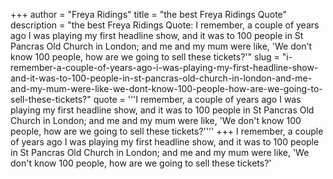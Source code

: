 +++
author = "Freya Ridings"
title = "the best Freya Ridings Quote"
description = "the best Freya Ridings Quote: I remember, a couple of years ago I was playing my first headline show, and it was to 100 people in St Pancras Old Church in London; and me and my mum were like, 'We don't know 100 people, how are we going to sell these tickets?'"
slug = "i-remember-a-couple-of-years-ago-i-was-playing-my-first-headline-show-and-it-was-to-100-people-in-st-pancras-old-church-in-london-and-me-and-my-mum-were-like-we-dont-know-100-people-how-are-we-going-to-sell-these-tickets?"
quote = '''I remember, a couple of years ago I was playing my first headline show, and it was to 100 people in St Pancras Old Church in London; and me and my mum were like, 'We don't know 100 people, how are we going to sell these tickets?''''
+++
I remember, a couple of years ago I was playing my first headline show, and it was to 100 people in St Pancras Old Church in London; and me and my mum were like, 'We don't know 100 people, how are we going to sell these tickets?'
